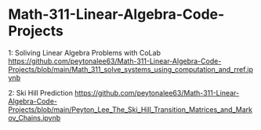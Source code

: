 # Math-311-Linear-Algebra-Code-Projects
1: Soliving Linear Algebra Problems with CoLab 
https://github.com/peytonalee63/Math-311-Linear-Algebra-Code-Projects/blob/main/Math_311_solve_systems_using_computation_and_rref.ipynb

2: Ski Hill Prediction
https://github.com/peytonalee63/Math-311-Linear-Algebra-Code-Projects/blob/main/Peyton_Lee_The_Ski_Hill_Transition_Matrices_and_Markov_Chains.ipynb

